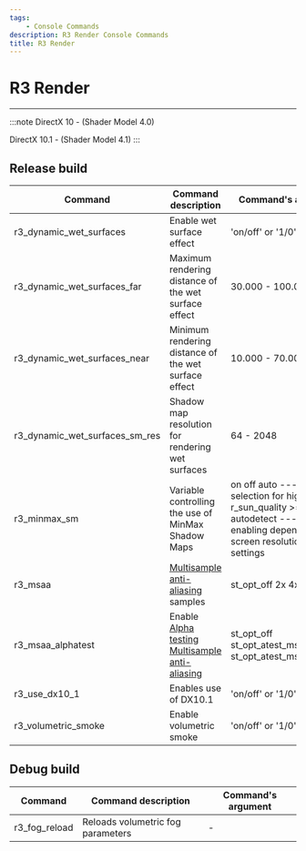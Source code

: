 ```yaml
---
tags:
    - Console Commands
description: R3 Render Console Commands
title: R3 Render
---
```


# R3 Render

___

:::note
DirectX 10 - (Shader Model 4.0)

DirectX 10.1 - (Shader Model 4.1)
:::

## Release build

| Command | Command description | Command's argument |
|---|---|---|
| r3_dynamic_wet_surfaces | Enable wet surface effect | 'on/off' or '1/0' |
| r3_dynamic_wet_surfaces_far | Maximum rendering distance of the wet surface effect | 30.000 - 100.000 |
| r3_dynamic_wet_surfaces_near | Minimum rendering distance of the wet surface effect | 10.000 - 70.000 |
| r3_dynamic_wet_surfaces_sm_res | Shadow map resolution for rendering wet surfaces | 64 - 2048 |
| r3_minmax_sm | Variable controlling the use of MinMax Shadow Maps | on off auto --- Automatic selection for high settings r_sun_quality >= 3 autodetect --- Dynamic enabling depending on screen resolution and sun settings |
| r3_msaa | [Multisample anti-aliasing](https://en.wikipedia.org/wiki/Multisample_anti-aliasing#) samples | st_opt_off 2x 4x 8x |
| r3_msaa_alphatest | Enable [Alpha testing Multisample anti-aliasing](https://en.wikipedia.org/wiki/Multisample_anti-aliasing#Alpha_testing)  | st_opt_off st_opt_atest_msaa_dx10_0 st_opt_atest_msaa_dx10_1 |
| r3_use_dx10_1 | Enables use of DX10.1 | 'on/off' or '1/0' |
| r3_volumetric_smoke | Enable volumetric smoke | 'on/off' or '1/0' |

## Debug build

| Command | Command description | Command's argument |
|---|---|---|
| r3_fog_reload | Reloads volumetric fog parameters | - |
